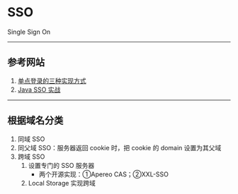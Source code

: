 # SSO
Single Sign On

---
## 参考网站
1. [单点登录的三种实现方式](https://mp.weixin.qq.com/s/OOQzl2WXS72CZMXLmXbeRA)
2. [Java SSO 实战](https://www.bilibili.com/video/BV1hT4y157QF)
---
## 根据域名分类
1. 同域 SSO
2. 同父域 SSO：服务器返回 cookie 时，把 cookie 的 domain 设置为其父域
3. 跨域 SSO
    1. 设置专门的 SSO 服务器
        - 两个开源实现：①Apereo CAS；②XXL-SSO
    2. Local Storage 实现跨域
